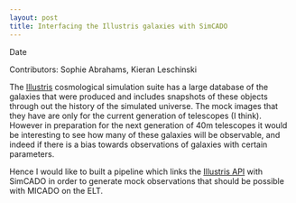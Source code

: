 ```yaml
---
layout: post
title: Interfacing the Illustris galaxies with SimCADO
---
```


Date 

Contributors: Sophie Abrahams, Kieran Leschinski

The [Illustris] cosmological simulation suite has a large database of the galaxies
that were produced and includes snapshots of these objects through out the 
history of the simulated universe. The mock images that they have are only for 
the current generation of telescopes (I think). However in preparation for the
next generation of 40m telescopes it would be interesting to see how many of
these galaxies will be observable, and indeed if there is a bias towards
observations of galaxies with certain parameters. 

Hence I would like to built a pipeline which links the [Illustris API] with 
SimCADO in order to generate mock observations that should be possible with 
MICADO on the ELT.

[Illustris]: http://www.illustris-project.org/
[Illustris API]: http://www.illustris-project.org/data/docs/api/
